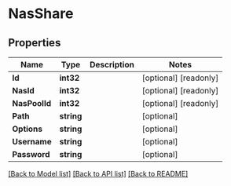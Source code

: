 # NasShare

## Properties

Name | Type | Description | Notes
------------ | ------------- | ------------- | -------------
**Id** | **int32** |  | [optional] [readonly] 
**NasId** | **int32** |  | [optional] [readonly] 
**NasPoolId** | **int32** |  | [optional] [readonly] 
**Path** | **string** |  | [optional] 
**Options** | **string** |  | [optional] 
**Username** | **string** |  | [optional] 
**Password** | **string** |  | [optional] 

[[Back to Model list]](../README.md#documentation-for-models) [[Back to API list]](../README.md#documentation-for-api-endpoints) [[Back to README]](../README.md)


